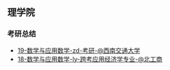 ## 理学院

<!-- recent-update-start -->
### 考研总结
- [19-数学与应用数学-zd-考研-@西南交通大学](personal-summary/lixue/19-应数-zd-考研-@西南交通大学.md)
- [18-数学与应用数学-ly-跨考应用经济学专业-@北工商](personal-summary/lixue/18-数学与应用数学-ly-跨考应用经济学专业-@北工商.md)


<!-- recent-update-end -->